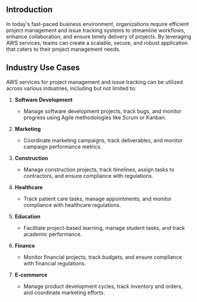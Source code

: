 ## Introduction
In today's fast-paced business environment, organizations require efficient project management and issue tracking systems to streamline workflows, enhance collaboration, and ensure timely delivery of projects. By leveraging AWS services, teams can create a scalable, secure, and robust application that caters to their project management needs.

## Industry Use Cases
AWS services for project management and issue tracking can be utilized across various industries, including but not limited to:

1. **Software Development**
   - Manage software development projects, track bugs, and monitor progress using Agile methodologies like Scrum or Kanban.

2. **Marketing**
   - Coordinate marketing campaigns, track deliverables, and monitor campaign performance metrics.

3. **Construction**
   - Manage construction projects, track timelines, assign tasks to contractors, and ensure compliance with regulations.

4. **Healthcare**
   - Track patient care tasks, manage appointments, and monitor compliance with healthcare regulations.

5. **Education**
   - Facilitate project-based learning, manage student tasks, and track academic performance.

6. **Finance**
   - Monitor financial projects, track budgets, and ensure compliance with financial regulations.

7. **E-commerce**
   - Manage product development cycles, track inventory and orders, and coordinate marketing efforts.
